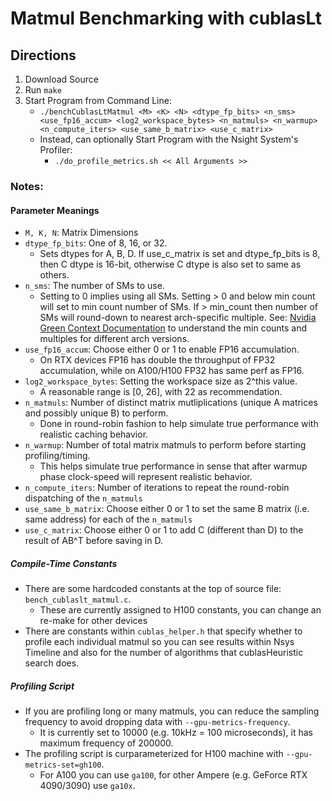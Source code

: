 # Matmul Benchmarking with cublasLt

## Directions
1. Download Source
2. Run `make`
3. Start Program from Command Line:
	- ```./benchCublasLtMatmul <M> <K> <N> <dtype_fp_bits> <n_sms> <use_fp16_accum> <log2_workspace_bytes> <n_matmuls> <n_warmup> <n_compute_iters> <use_same_b_matrix> <use_c_matrix>```
	- Instead, can optionally Start Program with the Nsight System's Profiler: 
		- ```./do_profile_metrics.sh << All Arguments >>```

### Notes:

#### Parameter Meanings
- `M, K, N`: Matrix Dimensions
- `dtype_fp_bits`: One of 8, 16, or 32. 
	- Sets dtypes for A, B, D. If use_c_matrix is set and dtype_fp_bits is 8, then C dtype is 16-bit, otherwise C dtype is also set to same as others.
- `n_sms`: The number of SMs to use. 
	- Setting to 0 implies using all SMs. Setting > 0 and below min count will set to min count number of SMs. If > min_count then number of SMs will round-down to nearest arch-specific multiple. See: [Nvidia Green Context Documentation](https://docs.nvidia.com/cuda/cuda-driver-api/group__CUDA__GREEN__CONTEXTS.html) to understand
the min counts and multiples for different arch versions. 
- `use_fp16_accum`: Choose either 0 or 1 to enable FP16 accumulation. 
	- On RTX devices FP16 has double the throughput of FP32 accumulation, while on A100/H100 FP32 has same perf as FP16.
- `log2_workspace_bytes`: Setting the workspace size as 2^this value. 
	- A reasonable range is [0, 26], with 22 as recommendation.
- `n_matmuls`: Number of distinct matrix mutliplications (unique A matrices and possibly unique B) to perform. 
	- Done in round-robin fashion to help simulate true performance with realistic caching behavior. 
- `n_warmup`: Number of total matrix matmuls to perform before starting profiling/timing. 
	- This helps simulate true performance in sense that after warmup phase clock-speed will represent realistic behavior.
- `n_compute_iters`: Number of iterations to repeat the round-robin dispatching of the `n_matmuls`
- `use_same_b_matrix`: Choose either 0 or 1 to set the same B matrix (i.e. same address) for each of the `n_matmuls`
- `use_c_matrix`: Choose either 0 or 1 to add C (different than D) to the result of AB^T before saving in D.

##### Compile-Time Constants 
- There are some hardcoded constants at the top of source file: `bench_cublaslt_matmul.c`. 
	- These are currently assigned to H100 constants, you can change an re-make for other devices
- There are constants within `cublas_helper.h` that specify whether to profile each individual matmul so you can see results within Nsys Timeline and also for the number of algorithms that cublasHeuristic search does. 

##### Profiling Script
- If you are profiling long or many matmuls, you can reduce the sampling frequency to avoid dropping data with ```--gpu-metrics-frequency```. 
	- It is currently set to 10000 (e.g. 10kHz = 100 microseconds), it has maximum frequency of 200000. 
- The profiling script is curparameterized for H100 machine with `--gpu-metrics-set=gh100`. 
	- For A100 you can use `ga100`, for other Ampere (e.g. GeForce RTX 4090/3090) use `ga10x`. 
